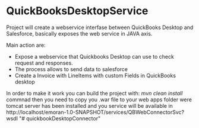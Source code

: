 # QuickBooksDesktopService
Project will create a webservice interfase between QuickBooks Desktop and Salesforce, basically exposes the web service in JAVA axis.

Main action are:

- Expose a webservice that Quickbooks Desktop can use to check request and responses.
- The process allows to send data to salesforce
- Create a Invoice with LineItems with custom Fields in QuickBooks desktop

In order to make it work you can build the project with: *mvn clean install* commnad then you need to copy you .war file to your web apps folder
were tomcat server has been installed and you service will be available in http://localhost/emoran-1.0-SNAPSHOT/services/QBWebConnectorSvc?wsdl
"# quickbookDesktopConnector" 
